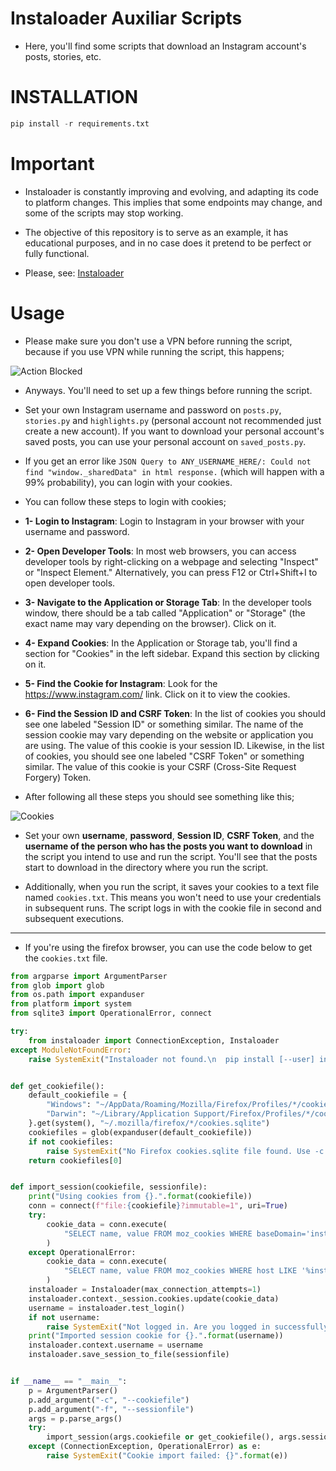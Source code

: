 # Instaloader Auxiliar Scripts
* Here, you'll find some scripts that download an Instagram account's posts, stories, etc.

# INSTALLATION

```py
pip install -r requirements.txt
```

# Important
* Instaloader is constantly improving and evolving, and adapting its code to platform changes. This implies that some endpoints may change, and some of the scripts may stop working.

* The objective of this repository is to serve as an example, it has educational purposes, and in no case does it pretend to be perfect or fully functional.

* Please, see: [Instaloader](https://instaloader.github.io/)

# Usage

* Please make sure you don't use a VPN before running the script, because if you use VPN while running the script, this happens;

![Action Blocked](https://github.com/isPique/Instaloader-Scripts/assets/139041426/723a4edf-806b-4e69-85d6-c0c2499db226)

* Anyways. You'll need to set up a few things before running the script.

* Set your own Instagram username and password on `posts.py`, `stories.py` and `highlights.py` (personal account not recommended just create a new account). If you want to download your personal account's saved posts, you can use your personal account on `saved_posts.py`.

* If you get an error like `JSON Query to ANY_USERNAME_HERE/: Could not find "window._sharedData" in html response.` (which will happen with a 99% probability), you can login with your cookies.

* You can follow these steps to login with cookies;

* **1- Login to Instagram**: Login to Instagram in your browser with your username and password.

* **2- Open Developer Tools**: In most web browsers, you can access developer tools by right-clicking on a webpage and selecting "Inspect" or "Inspect Element." Alternatively, you can press F12 or Ctrl+Shift+I to open developer tools.

* **3- Navigate to the Application or Storage Tab**: In the developer tools window, there should be a tab called "Application" or "Storage" (the exact name may vary depending on the browser). Click on it.

* **4- Expand Cookies**: In the Application or Storage tab, you'll find a section for "Cookies" in the left sidebar. Expand this section by clicking on it.

* **5- Find the Cookie for Instagram**: Look for the https://www.instagram.com/ link. Click on it to view the cookies.

* **6- Find the Session ID and CSRF Token**: In the list of cookies you should see one labeled "Session ID" or something similar. The name of the session cookie may vary depending on the website or application you are using. The value of this cookie is your session ID. Likewise, in the list of cookies, you should see one labeled "CSRF Token" or something similar. The value of this cookie is your CSRF (Cross-Site Request Forgery) Token.

* After following all these steps you should see something like this;

![Cookies](https://github.com/isPique/Instaloader-Scripts/assets/139041426/987ffb87-79a1-4978-b0a5-dc1e1d583e7a)

* Set your own **username**, **password**, **Session ID**, **CSRF Token**, and the **username of the person who has the posts you want to download** in the script you intend to use and run the script. You'll see that the posts start to download in the directory where you run the script.

* Additionally, when you run the script, it saves your cookies to a text file named `cookies.txt`. This means you won't need to use your credentials in subsequent runs. The script logs in with the cookie file in second and subsequent executions.

<hr>

* If you're using the firefox browser, you can use the code below to get the `cookies.txt` file.

```py
from argparse import ArgumentParser
from glob import glob
from os.path import expanduser
from platform import system
from sqlite3 import OperationalError, connect

try:
    from instaloader import ConnectionException, Instaloader
except ModuleNotFoundError:
    raise SystemExit("Instaloader not found.\n  pip install [--user] instaloader")


def get_cookiefile():
    default_cookiefile = {
        "Windows": "~/AppData/Roaming/Mozilla/Firefox/Profiles/*/cookies.sqlite",
        "Darwin": "~/Library/Application Support/Firefox/Profiles/*/cookies.sqlite",
    }.get(system(), "~/.mozilla/firefox/*/cookies.sqlite")
    cookiefiles = glob(expanduser(default_cookiefile))
    if not cookiefiles:
        raise SystemExit("No Firefox cookies.sqlite file found. Use -c COOKIEFILE.")
    return cookiefiles[0]


def import_session(cookiefile, sessionfile):
    print("Using cookies from {}.".format(cookiefile))
    conn = connect(f"file:{cookiefile}?immutable=1", uri=True)
    try:
        cookie_data = conn.execute(
            "SELECT name, value FROM moz_cookies WHERE baseDomain='instagram.com'"
        )
    except OperationalError:
        cookie_data = conn.execute(
            "SELECT name, value FROM moz_cookies WHERE host LIKE '%instagram.com'"
        )
    instaloader = Instaloader(max_connection_attempts=1)
    instaloader.context._session.cookies.update(cookie_data)
    username = instaloader.test_login()
    if not username:
        raise SystemExit("Not logged in. Are you logged in successfully in Firefox?")
    print("Imported session cookie for {}.".format(username))
    instaloader.context.username = username
    instaloader.save_session_to_file(sessionfile)


if __name__ == "__main__":
    p = ArgumentParser()
    p.add_argument("-c", "--cookiefile")
    p.add_argument("-f", "--sessionfile")
    args = p.parse_args()
    try:
        import_session(args.cookiefile or get_cookiefile(), args.sessionfile)
    except (ConnectionException, OperationalError) as e:
        raise SystemExit("Cookie import failed: {}".format(e))
```  
